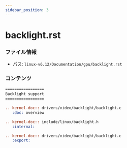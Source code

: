 ```yaml
---
sidebar_position: 3
---
```

# backlight.rst

### ファイル情報

- パス: `linux-v6.12/Documentation/gpu/backlight.rst`

### コンテンツ

```rst
=================
Backlight support
=================

.. kernel-doc:: drivers/video/backlight/backlight.c
   :doc: overview

.. kernel-doc:: include/linux/backlight.h
   :internal:

.. kernel-doc:: drivers/video/backlight/backlight.c
   :export:

```
